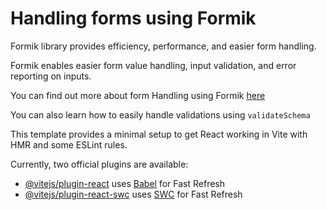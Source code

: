 # Handling forms using Formik

Formik library provides efficiency, performance, and easier form handling.

Formik enables easier form value handling, input validation, and error reporting on inputs.

You can find out more about form Handling using Formik [here](https://formik.org/docs/overview)


You can also learn how to easily handle validations using `validateSchema`

This template provides a minimal setup to get React working in Vite with HMR and some ESLint rules.

Currently, two official plugins are available:

- [@vitejs/plugin-react](https://github.com/vitejs/vite-plugin-react/blob/main/packages/plugin-react/README.md) uses [Babel](https://babeljs.io/) for Fast Refresh
- [@vitejs/plugin-react-swc](https://github.com/vitejs/vite-plugin-react-swc) uses [SWC](https://swc.rs/) for Fast Refresh
